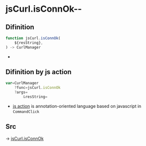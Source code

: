 # jsCurl.isConnOk--

## Difinition

```js.js
function jsCurl.isConnOk(
	${resString},
) -> CurlManager
```

- 


## Difinition by js action

```js.js
var=CurlManager
	?func=jsCurl.isConnOk
	?args=
		&resString=
```

- [js action](#) is annotation-oriented language based on javascript in `CommandClick`



## Src

-> [jsCurl.isConnOk](https://github.com/puutaro/CommandClick/blob/master/app/src/main/java/com/puutaro/commandclick/fragment_lib/terminal_fragment/js_interface/JsCurl.kt#L170)


